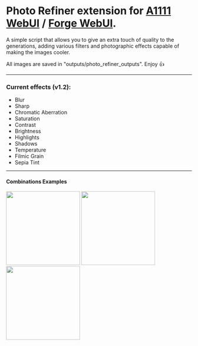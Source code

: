 # Photo Refiner extension for [A1111 WebUI](https://github.com/AUTOMATIC1111/stable-diffusion-webui) / [Forge WebUI](https://github.com/lllyasviel/stable-diffusion-webui-forge).
A simple script that allows you to give an extra touch of quality to the generations, adding various filters and photographic effects capable of making the images cooler.

All images are saved in "outputs/photo_refiner_outputs".
Enjoy 👍

---
### Current effects (v1.2):

- Blur
- Sharp
- Chromatic Aberration
- Saturation
- Contrast
- Brightness
- Highlights
- Shadows
- Temperature
- Filmic Grain
- Sepia Tint
---

#### Combinations Examples

<img src="https://i.imgur.com/aafcTw0.png" width="200"/> <img src="https://i.imgur.com/1cds2s6.png" width="200"/> <img src="https://i.imgur.com/SzPlVUM.png" width="200"/> 


